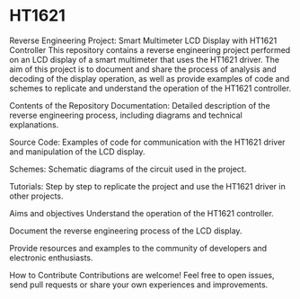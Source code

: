 # HT1621

Reverse Engineering Project: Smart Multimeter LCD Display with HT1621 Controller
This repository contains a reverse engineering project performed on an LCD display of a smart multimeter that uses the HT1621 driver. The aim of this project is to document and share the process of analysis and decoding of the display operation, as well as provide examples of code and schemes to replicate and understand the operation of the HT1621 controller.

Contents of the Repository
Documentation: Detailed description of the reverse engineering process, including diagrams and technical explanations.

Source Code: Examples of code for communication with the HT1621 driver and manipulation of the LCD display.

Schemes: Schematic diagrams of the circuit used in the project.

Tutorials: Step by step to replicate the project and use the HT1621 driver in other projects.

Aims and objectives
Understand the operation of the HT1621 controller.

Document the reverse engineering process of the LCD display.

Provide resources and examples to the community of developers and electronic enthusiasts.

How to Contribute
Contributions are welcome! Feel free to open issues, send pull requests or share your own experiences and improvements.
